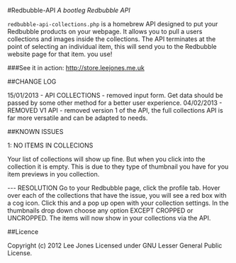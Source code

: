 #Redbubble-API
*A bootleg Redbubble API*

`redbubble-api-collections.php` is a homebrew API designed to put your Redbubble products on your webpage. It allows you to pull a users collections and images inside the collections. The API terminates at the point of selecting an individual item, this will send you to the Redbubble website page for that item.
you use!

###See it in action:
http://store.leejones.me.uk



##CHANGE LOG


15/01/2013 - API COLLECTIONS - removed input form. Get data should be passed by some other method for a better user experience.
04/02/2013 - REMOVED V1 API - removed version 1 of the API, the full collections API is far more versatile and can be adapted to needs.




##KNOWN ISSUES

1: NO ITEMS IN COLLECIONS

Your list of collections will show up fine. But when you click into the collection it is empty. This is due to they 
type of thumbnail you have for you item previews in you collection.

--- RESOLUTION
Go to your Redbubble page, click the profile tab. Hover over each of the collections that have the issue, you will 
see a red box with a cog icon. Click this and a pop up open with your collection settings. In the thumbnails drop down 
choose any option EXCEPT CROPPED or UNCROPPED. The items will now show in your collections via the API.




##Licence

Copyright (c) 2012 Lee Jones
Licensed under GNU Lesser General Public License.